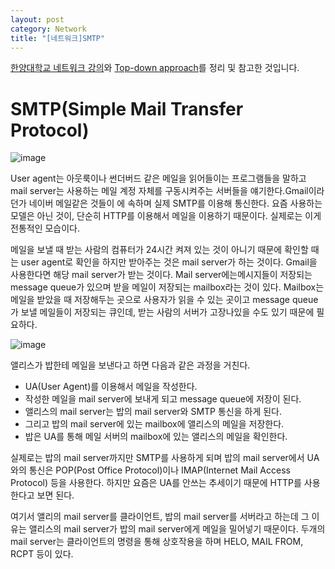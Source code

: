 ```yaml
---
layout: post
category: Network
title: "[네트워크]SMTP"
---
```


[한양대학교 네트워크 강의](http://www.kocw.net/home/search/kemView.do?kemId=1169634)와 [Top-down approach](http://www.bau.edu.jo/UserPortal/UserProfile/PostsAttach/10617_1870_1.pdf)를 정리 및 참고한 것입니다.

# SMTP(Simple Mail Transfer Protocol)

![image](https://user-images.githubusercontent.com/35518072/42729267-f086a546-880c-11e8-8bbd-45b84804e82a.png)

User agent는 아웃룩이나 썬더버드 같은 메일을 읽어들이는 프로그램들을 말하고 mail server는 사용하는 메일 계정 자체를 구동시켜주는 서버들을 얘기한다.Gmail이라던가 네이버 메일같은 것들이 에 속하며 실제 SMTP를 이용해 통신한다. 요즘 사용하는 모델은 아닌 것이, 단순히 HTTP를 이용해서 메일을 이용하기 때문이다. 실제로는 이게 전통적인 모습이다.

메일을 보낼 때 받는 사람의 컴퓨터가 24시간 켜져 있는 것이 아니기 때문에 확인할 때는 user agent로 확인을 하지만 받아주는 것은 mail server가 하는 것이다. Gmail을 사용한다면 해당 mail server가 받는 것이다. Mail server에는메시지들이 저장되는 message queue가 있으며 받을 메일이 저장되는 mailbox라는 것이 있다. Mailbox는 메일을 받았을 때 저장해두는 곳으로 사용자가 읽을 수 있는 곳이고 message queue가 보낼 메일들이 저장되는 큐인데, 받는 사람의 서버가 고장나있을 수도 있기 때문에 필요하다.

![image](https://user-images.githubusercontent.com/35518072/42729299-4f308dfe-880e-11e8-8132-e12a7c63b2bf.png)

앨리스가 밥한테 메일을 보낸다고 하면 다음과 같은 과정을 거친다.

* UA(User Agent)를 이용해서 메일을 작성한다.
* 작성한 메일을 mail server에 보내게 되고 message queue에 저장이 된다.
* 앨리스의 mail server는 밥의 mail server와 SMTP 통신을 하게 된다.
* 그리고 밥의 mail server에 있는 mailbox에 앨리스의 메일을 저장한다.
* 밥은 UA를 통해 메일 서버의 mailbox에 있는 앨리스의 메일을 확인한다.

실제로는 밥의 mail server까지만 SMTP를 사용하게 되며 밥의 mail server에서 UA와의 통신은 POP(Post Office Protocol)이나 IMAP(Internet Mail Access Protocol) 등을 사용한다.  하지만 요즘은 UA를 안쓰는 추세이기 때문에 HTTP를 사용한다고 보면 된다.

여기서 앨리의 mail server를 클라이언트, 밥의 mail server를 서버라고 하는데 그 이유는 앨리스의 mail server가 밥의 mail server에게 메일을 밀어넣기 때문이다. 두개의 mail server는 클라이언트의 명령을 통해 상호작용을 하며 HELO, MAIL FROM, RCPT 등이 있다.